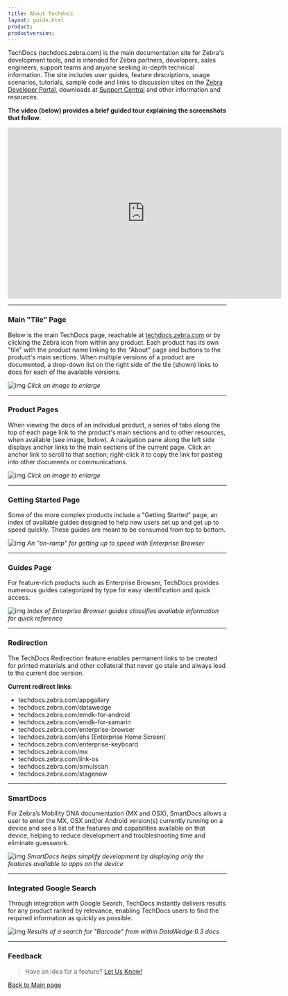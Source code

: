 ```yaml
---
title: About Techdocs
layout: guide.html
product:
productversion:
---
```


TechDocs (techdocs.zebra.com) is the main documentation site for Zebra's development tools, and is intended for Zebra partners, developers, sales engineers, support teams and anyone seeking in-depth technical information. The site includes user guides, feature descriptions, usage scenarios, tutorials, sample code and links to discussion sites on the [Zebra Developer Portal](https://developer.zebra.com/welcome), downloads at [Support Central](https://www.zebra.com/us/en/support-downloads.html) and other information and resources. 

**The video (below) provides a brief guided tour explaining the screenshots that follow**.   

<iframe width="630" height="394" src="https://www.useloom.com/embed/799bd5b86c414b7ca7409c5fc013f0ba" frameborder="0" allowfullscreen></iframe>

-----

### Main "Tile" Page
Below is the main TechDocs page, reachable at [techdocs.zebra.com](http://techdocs.zebra.com/) or by clicking the Zebra icon from within any product. Each product has its own "tile" with the product name linking to the "About" page and buttons to the product's main sections. When multiple versions of a product are documented, a drop-down list on the right side of the tile (shown) links to docs for each of the available versions. 

![img](techdocs_tilepage.png)
_Click on image to enlarge_

-----

### Product Pages
When viewing the docs of an individual product, a series of tabs along the top of each page link to the product's main sections and to other resources, when available (see image, below). A navigation pane along the left side displays anchor links to the main sections of the current page. Click an anchor link to scroll to that section; right-click it to copy the link for pasting into other documents or communications.  

![img](product_page.png)
_Click on image to enlarge_
<br>

-----

### Getting Started Page
Some of the more complex products include a "Getting Started" page, an index of available guides designed to help new users set up and get up to speed quickly. These guides are meant to be consumed from top to bottom. 

![img](getting_started.png)
_An "on-ramp" for getting up to speed with Enterprise Browser_ 
<br>

-----

### Guides Page
For feature-rich products such as Enterprise Browser, TechDocs provides numerous guides categorized by type for easy identification and quick access. 

![img](guides.png)
_Index of Enterprise Browser guides classifies available information for quick reference_ 
<br>

-----

### Redirection 
The TechDocs Redirection feature enables permanent links to be created for printed materials and other collateral that never go stale and always lead to the current doc version.

**Current redirect links**:

* techdocs.zebra.com/appgallery
* techdocs.zebra.com/datawedge
* techdocs.zebra.com/emdk-for-android
* techdocs.zebra.com/emdk-for-xamarin
* techdocs.zebra.com/enterprise-browser
* techdocs.zebra.com/ehs (Enterprise Home Screen)
* techdocs.zebra.com/enterprise-keyboard
* techdocs.zebra.com/mx
* techdocs.zebra.com/link-os
* techdocs.zebra.com/simulscan
* techdocs.zebra.com/stagenow

-----

### SmartDocs 
For Zebra’s Mobility DNA documentation (MX and OSX), SmartDocs allows a user to enter the MX, OSX and/or Android version(s) currently running on a device and see a list of the features and capabilities available on that device, helping to reduce development and troubleshooting time and eliminate guesswork. 

![img](smart_docs.png)
_SmartDocs helps simplify development by displaying only the features available to apps on the device_ 
<br>

-----

### Integrated Google Search
Through integration with Google Search, TechDocs instantly delivers results for any product ranked by relevance, enabling TechDocs users to find the required information as quickly as possible.

![img](google_results.png)
_Results of a search for "Barcode" from within DataWedge 6.3 docs_ 
<br>

-----

### Feedback

> Have an idea for a feature? [Let Us Know!](../contact)

[Back to Main page](../)
